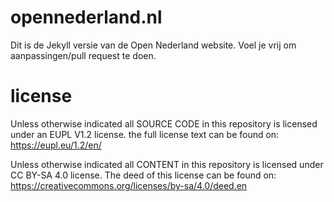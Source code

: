 # opennederland.nl
Dit is de Jekyll versie van de Open Nederland website. Voel je vrij om aanpassingen/pull request te doen.

# license
Unless otherwise indicated all SOURCE CODE in this repository is licensed under an EUPL V1.2 license. the full license text can be found on: https://eupl.eu/1.2/en/

Unless otherwise indicated all CONTENT in this repository is licensed under CC BY-SA 4.0 license. The deed of this license can be found on: https://creativecommons.org/licenses/by-sa/4.0/deed.en
